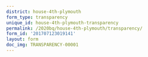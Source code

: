 ```yaml
---
district: house-4th-plymouth
form_type: transparency
unique_id: house-4th-plymouth-transparency
permalink: /2020bq/house-4th-plymouth/transparency/
form_id: '201707123019141'
layout: form
doc_img: TRANSPARENCY-00001
---
```

